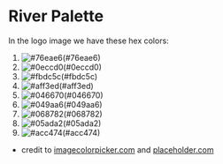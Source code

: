 # River Palette
In the logo image we have these hex colors:
1. ![#76eae6](https://via.placeholder.com/25/76eae6/)(#76eae6)
2. ![#0eccd0](https://via.placeholder.com/25/0eccd0/)(#0eccd0)
3. ![#fbdc5c](https://via.placeholder.com/25/fbdc5c/)(#fbdc5c)
4. ![#aff3ed](https://via.placeholder.com/25/aff3ed/)(#aff3ed)
6. ![#046670](https://via.placeholder.com/25/046670/)(#046670)
7. ![#049aa6](https://via.placeholder.com/25/049aa6/)(#049aa6)
8. ![#068782](https://via.placeholder.com/25/068782/)(#068782)
9. ![#05ada2](https://via.placeholder.com/25/05ada2/)(#05ada2)
10. ![#acc474](https://via.placeholder.com/25/acc474/)(#acc474)
- credit to [imagecolorpicker.com](https://imagecolorpicker.com) and [placeholder.com](https://placeholder.com)
